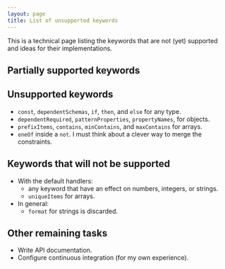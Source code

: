 ```yaml
---
layout: page
title: List of unsupported keywords
---
```


This is a technical page listing the keywords that are not (yet) supported and ideas for their implementations.

## Partially supported keywords

## Unsupported keywords
  * `const`, `dependentSchemas`, `if`, `then`, and `else` for any type.
  * `dependentRequired`, `patternProperties`, `propertyNames`, for objects.
  * `prefixItems`, `contains`, `minContains`, and `maxContains` for arrays.
  * `oneOf` inside a `not`. I must think about a clever way to merge the constraints.

## Keywords that will not be supported
  * With the default handlers:
    * any keyword that have an effect on numbers, integers, or strings.
    * `uniqueItems` for arrays.
  * In general:
    * `format` for strings is discarded.

## Other remaining tasks
  * Write API documentation.
  * Configure continuous integration (for my own experience).